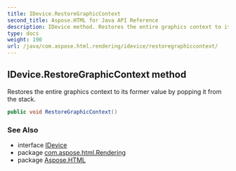 ```yaml
---
title: IDevice.RestoreGraphicContext
second_title: Aspose.HTML for Java API Reference
description: IDevice method. Restores the entire graphics context to its former value by popping it from the stack
type: docs
weight: 190
url: /java/com.aspose.html.rendering/idevice/restoregraphiccontext/
---
```

## IDevice.RestoreGraphicContext method

Restores the entire graphics context to its former value by popping it from the stack.

```java
public void RestoreGraphicContext()
```

### See Also

* interface [IDevice](../)
* package [com.aspose.html.Rendering](../../idevice/)
* package [Aspose.HTML](../../../)
